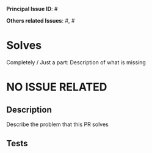 [//]: # (=========================)
[//]: # (Issue Related)
[//]: # (=========================)

[//]: # (The title must have the next format: Issue <Issue ID>)

**Principal Issue ID**: #

**Others related Issues**: #, #

# Solves
Completely / Just a part: Description of what is missing


[//]: # (=========================)
[//]: # (Non issue Related)
[//]: # (=========================)

# NO ISSUE RELATED

## Description
Describe the problem that this PR solves


[//]: # (=========================)
[//]: # (All)
[//]: # (=========================)


## Tests
[//]: # (Steps to test)
